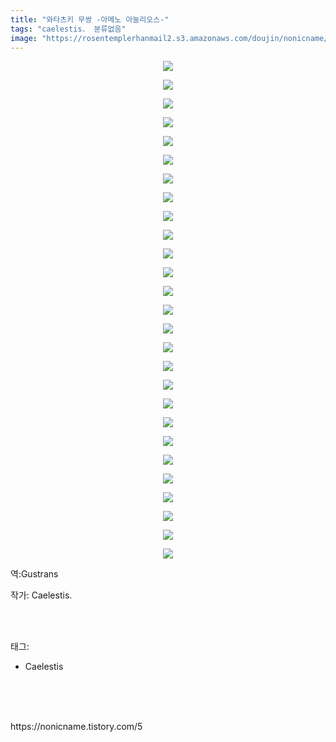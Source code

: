 ```yaml
---
title: "와타츠키 무쌍 -아메노 아눌리오스-"
tags: "caelestis． 분류없음"
image: "https://rosentemplerhanmail2.s3.amazonaws.com/doujin/nonicname/5/001.jpg"
---
```

<div class="article">
<div class="tt_article_useless_p_margin"><p style="text-align: center; clear: none; float: none;"><img src="{{ site.imgserver12 }}/nonicname/5/001.jpg"/></p><p style="text-align: center; clear: none; float: none;"><img src="{{ site.imgserver12 }}/nonicname/5/002.jpg"/></p><p style="text-align: center; clear: none; float: none;"><img src="{{ site.imgserver12 }}/nonicname/5/003.jpg"/></p><p style="text-align: center; clear: none; float: none;"><img src="{{ site.imgserver12 }}/nonicname/5/004.jpg"/></p><p style="text-align: center; clear: none; float: none;"><img src="{{ site.imgserver12 }}/nonicname/5/005.jpg"/></p><p style="text-align: center; clear: none; float: none;"><img src="{{ site.imgserver12 }}/nonicname/5/006.jpg"/></p><p style="text-align: center; clear: none; float: none;"><img src="{{ site.imgserver12 }}/nonicname/5/007.jpg"/></p><p style="text-align: center; clear: none; float: none;"><img src="{{ site.imgserver12 }}/nonicname/5/008.jpg"/></p><p style="text-align: center; clear: none; float: none;"><img src="{{ site.imgserver12 }}/nonicname/5/009.jpg"/></p><p style="text-align: center; clear: none; float: none;"><img src="{{ site.imgserver12 }}/nonicname/5/010.jpg"/></p><p style="text-align: center; clear: none; float: none;"><img src="{{ site.imgserver12 }}/nonicname/5/011.jpg"/></p><p style="text-align: center; clear: none; float: none;"><img src="{{ site.imgserver12 }}/nonicname/5/012.jpg"/></p><p style="text-align: center; clear: none; float: none;"><img src="{{ site.imgserver12 }}/nonicname/5/013.jpg"/></p><p style="text-align: center; clear: none; float: none;"><img src="{{ site.imgserver12 }}/nonicname/5/014.jpg"/></p><p style="text-align: center; clear: none; float: none;"><img src="{{ site.imgserver12 }}/nonicname/5/015.jpg"/></p><p style="text-align: center; clear: none; float: none;"><img src="{{ site.imgserver12 }}/nonicname/5/016.jpg"/></p><p style="text-align: center; clear: none; float: none;"><img src="{{ site.imgserver12 }}/nonicname/5/017.jpg"/></p><p style="text-align: center; clear: none; float: none;"><img src="{{ site.imgserver12 }}/nonicname/5/018.jpg"/></p><p style="text-align: center; clear: none; float: none;"><img src="{{ site.imgserver12 }}/nonicname/5/019.jpg"/></p><p style="text-align: center; clear: none; float: none;"><img src="{{ site.imgserver12 }}/nonicname/5/020.jpg"/></p><p style="text-align: center; clear: none; float: none;"><img src="{{ site.imgserver12 }}/nonicname/5/021.jpg"/></p><p style="text-align: center; clear: none; float: none;"><img src="{{ site.imgserver12 }}/nonicname/5/022.jpg"/></p><p style="text-align: center; clear: none; float: none;"><img src="{{ site.imgserver12 }}/nonicname/5/023.jpg"/></p><p style="text-align: center; clear: none; float: none;"><img src="{{ site.imgserver12 }}/nonicname/5/024.jpg"/></p><p style="text-align: center; clear: none; float: none;"><img src="{{ site.imgserver12 }}/nonicname/5/025.jpg"/></p><p style="text-align: center; clear: none; float: none;"><img src="{{ site.imgserver12 }}/nonicname/5/026.jpg"/></p><p style="text-align: center; clear: none; float: none;"><img src="{{ site.imgserver12 }}/nonicname/5/027.jpg"/></p><p>역:Gustrans<br/></p></div>
<p>작가: Caelestis.</p><br/>
</div><br/>
<div class="tagTrail">
<p>태그: </p>
<ul>
<li>Caelestis</li>
</ul>
</div><br/>
<div class="cb_lstcomment">
</div><br/>

<br/>
<p id="refer">https://nonicname.tistory.com/5</p>
<br/>

